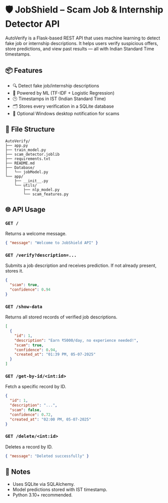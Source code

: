 # 🛡️ JobShield – Scam Job & Internship Detector API
AutoVerify is a Flask-based REST API that uses machine learning to detect fake job or internship descriptions. It helps users verify suspicious offers, store predictions, and view past results — all with Indian Standard Time timestamps.
## 📦 Features
- 🔍 Detect fake job/internship descriptions
- 🧠 Powered by ML (TF-IDF + Logistic Regression)
- 🕒 Timestamps in IST (Indian Standard Time)
- 🗂️ Stores every verification in a SQLite database
- 🔔 Optional Windows desktop notification for scams
## 📁 File Structure
```
AutoVerify/
├── app.py
├── train_model.py
├── scam_detector.joblib
├── requirements.txt
├── README.md
├── Database/
│   └── jobModel.py
└── app/
    ├── __init__.py
    └── utils/
        ├── nlp_model.py
        └── scam_features.py
```
## 🌐 API Usage
### `GET /`
Returns a welcome message.
```json
{ "message": "Welcome to JobShield API" }
```
### `GET /verify?description=...`
Submits a job description and receives prediction. If not already present, stores it.
```json
{
  "scam": true,
  "confidence": 0.94
}
```
### `GET /show-data`
Returns all stored records of verified job descriptions.
```json
[
  {
    "id": 1,
    "description": "Earn ₹5000/day, no experience needed!",
    "scam": true,
    "confidence": 0.94,
    "created_at": "01:39 PM, 05-07-2025"
  }
]
```
### `GET /get-by-id/<int:id>`
Fetch a specific record by ID.
```json
{
  "id": 1,
  "description": "...",
  "scam": false,
  "confidence": 0.72,
  "created_at": "02:00 PM, 05-07-2025"
}
```
### `GET /delete/<int:id>`
Deletes a record by ID.
```json
{ "message": "Deleted successfully" }
```
## 📌 Notes
- Uses SQLite via SQLAlchemy.
- Model predictions stored with IST timestamp.
- Python 3.10+ recommended.
